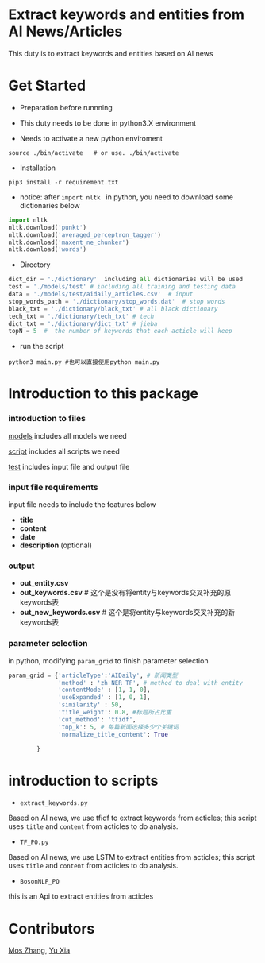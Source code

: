 # Extract keywords and entities from AI News/Articles 

This duty is to extract keywords and entities based on AI news 

# Get Started

- Preparation before runnning

* This duty needs to be done in python3.X environment

* Needs to activate a new python enviroment

```shell
source ./bin/activate   # or use. ./bin/activate
```

- Installation

```shell
pip3 install -r requirement.txt
```
* notice: after ```import nltk ``` in python, you need to download some dictionaries below

```python
import nltk
nltk.download('punkt')
nltk.download('averaged_perceptron_tagger')
nltk.download('maxent_ne_chunker')
nltk.download('words')

```

- Directory

```python
dict_dir = './dictionary'  including all dictionaries will be used
test = './models/test' # including all training and testing data
data = './models/test/aidaily_articles.csv'  # input 
stop_words_path = './dictionary/stop_words.dat'  # stop words
black_txt = './dictionary/black_txt' # all black dictionary
tech_txt = './dictionary/tech_txt' # tech
dict_txt = './dictionary/dict_txt' # jieba
topN = 5  #  the number of keywords that each acticle will keep
```

- run the script
```shell
python3 main.py #也可以直接使用python main.py
```

# Introduction to this package

### introduction to files

[models](https://github.com/rainyuxia0112/duty/tree/master/models) includes all models we need

[script](https://github.com/rainyuxia0112/duty/tree/master/script) includes all scripts we need

[test](https://github.com/rainyuxia0112/duty/tree/master/models/test) includes input file and output file

### input file requirements

input file needs to include the features below
- **title**
- **content**
- **date**
- **description** (optional)

### output

- **out_entity.csv**
- **out_keywords.csv**   # 这个是没有将entity与keywords交叉补充的原keywords表
- **out_new_keywords.csv**   # 这个是将entity与keywords交叉补充的新keywords表

### parameter selection

in python, modifying `param_grid` to finish parameter selection
```python
param_grid = {'articleType':'AIDaily', # 新闻类型
              'method' : 'zh_NER_TF', # method to deal with entity
              'contentMode' : [1, 1, 0],
              'useExpanded' : [1, 0, 1],
              'similarity' : 50,
              'title_weight': 0.8, #标题所占比重
              'cut_method': 'tfidf',
              'top_k': 5, # 每篇新闻选择多少个关键词
              'normalize_title_content': True

        }
```

# introduction to scripts

- ```extract_keywords.py```

Based on AI news, we use tfidf to extract keywords from acticles; this script uses ```title``` and ```content``` from acticles to do analysis.

- ```TF_PO.py```

Based on AI news, we use LSTM to extract entities from acticles; this script uses ```title``` and ```content``` from acticles to do analysis.

- ```BosonNLP_PO```

this is an Api to extract entities from acticles

# Contributors
[Mos Zhang](https://github.com/mosroot), [Yu Xia](https://github.com/rainyuxia0112)
